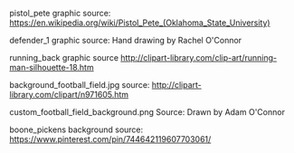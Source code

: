 pistol_pete graphic
source: https://en.wikipedia.org/wiki/Pistol_Pete_(Oklahoma_State_University)

defender_1 graphic
source: Hand drawing by Rachel O'Connor

running_back graphic
source http://clipart-library.com/clip-art/running-man-silhouette-18.htm

background_football_field.jpg 
source: http://clipart-library.com/clipart/n971605.htm

custom_football_field_background.png
Source: Drawn by Adam O'Connor

boone_pickens background 
source: https://www.pinterest.com/pin/744642119607703061/
